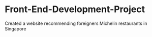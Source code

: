 # Front-End-Development-Project
Created a website recommending foreigners Michelin restaurants in Singapore
